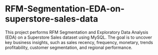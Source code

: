 # RFM-Segmentation-EDA-on-superstore-sales-data
This project performs RFM Segmentation and Exploratory Data Analysis (EDA) on a Superstore Sales dataset using MySQL. The goal is to uncover key business insights, such as sales  recency, frequency, monetary, trends profitability, customer segmentation, and regional performance.
